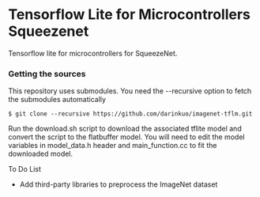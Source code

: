# Tensorflow Lite for Microcontrollers Squeezenet

Tensorflow lite for microcontrollers for SqueezeNet.

###  Getting the sources
This repository uses submodules. You need the --recursive option to fetch the submodules automatically

    $ git clone --recursive https://github.com/darinkuo/imagenet-tflm.git

Run the download.sh script to download the associated tflite model and convert the script to the flatbuffer model. You will need to edit the model variables in model_data.h header and main_function.cc to fit the downloaded model.

To Do List
* Add third-party libraries to preprocess the ImageNet dataset